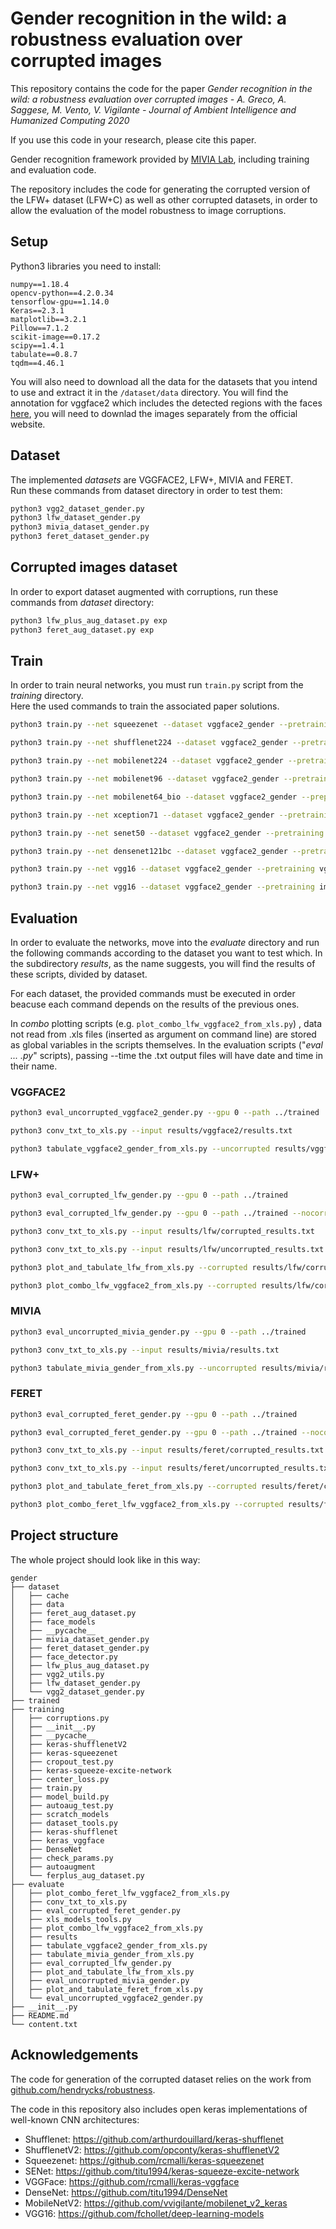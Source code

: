 # Gender recognition in the wild: a robustness evaluation over corrupted images

This repository contains the code for the paper *Gender recognition in the wild: a robustness evaluation over corrupted images - A. Greco, A. Saggese, M. Vento, V. Vigilante - Journal of Ambient Intelligence and Humanized Computing 2020*

If you use this code in your research, please cite this paper.


Gender recognition framework provided by [MIVIA Lab](https://mivia.unisa.it), including training and evaluation code.

The repository includes the code for generating the corrupted version of the LFW+ dataset (LFW+C) as well as other corrupted datasets, in order to allow the evaluation of the model robustness to image corruptions.




## Setup

Python3 libraries you need to install:

```
numpy==1.18.4
opencv-python==4.2.0.34
tensorflow-gpu==1.14.0
Keras==2.3.1
matplotlib==3.2.1
Pillow==7.1.2
scikit-image==0.17.2
scipy==1.4.1
tabulate==0.8.7
tqdm==4.46.1
```

You will also need to download all the data for the datasets that you intend to use and extract it in the `/dataset/data` directory.
You will find the annotation for vggface2 which includes the detected regions with the faces [here](https://github.com/MiviaLab/GenderRecognitionFramework/releases/tag/0), you will need to downlad the images separately from the official website.

## Dataset
The implemented _datasets_ are VGGFACE2, LFW+, MIVIA and FERET. <br>
Run these commands from dataset directory in order to test them:

```bash
python3 vgg2_dataset_gender.py
python3 lfw_dataset_gender.py
python3 mivia_dataset_gender.py
python3 feret_dataset_gender.py
```

## Corrupted images dataset

In order to export dataset augmented with corruptions, run these commands from _dataset_ directory:

```bash
python3 lfw_plus_aug_dataset.py exp
python3 feret_aug_dataset.py exp
```

## Train
In order to train neural networks, you must run <code>train.py</code> script from the _training_ directory.<br>
Here the used commands to train the associated paper solutions.

```bash
python3 train.py --net squeezenet --dataset vggface2_gender --pretraining imagenet --preprocessing vggface2 --augmentation default --batch 128 --lr 0.005:0.2:20 --sel_gpu 0 --training-epochs 70 --weight_decay 0.005 --momentum
```
```bash
python3 train.py --net shufflenet224 --dataset vggface2_gender --pretraining imagenet --preprocessing vggface2 --augmentation default --batch 128 --lr 0.005:0.2:20 --sel_gpu 0 --training-epochs 70 --weight_decay 0.005 --momentum
```
```bash
python3 train.py --net mobilenet224 --dataset vggface2_gender --pretraining imagenet --preprocessing vggface2 --augmentation default --batch 128 --lr 0.005:0.2:20 --sel_gpu 0 --training-epochs 70 --weight_decay 0.005 --momentum
```
```bash
python3 train.py --net mobilenet96 --dataset vggface2_gender --pretraining imagenet --preprocessing vggface2 --augmentation default --batch 128 --lr 0.005:0.2:20  --sel_gpu 0 --training-epochs 70 --weight_decay 0.005 --momentum
```
```bash
python3 train.py --net mobilenet64_bio --dataset vggface2_gender --preprocessing vggface2 --augmentation default --batch 128 --lr 0.005:0.2:20 --sel_gpu 0 --training-epochs 70 --weight_decay 0.005 --momentum
```
```bash
python3 train.py --net xception71 --dataset vggface2_gender --pretraining imagenet --preprocessing vggface2 --augmentation default --batch 128 --lr 0.005:0.2:20 --sel_gpu 0 --training-epochs 70 --weight_decay 0.005 --momentum
```
```bash
python3 train.py --net senet50 --dataset vggface2_gender --pretraining imagenet --preprocessing vggface2 --augmentation default --batch 128 --lr 0.005:0.2:20 --sel_gpu 0 --training-epochs 70 --weight_decay 0.005 --momentum
```
```bash
python3 train.py --net densenet121bc --dataset vggface2_gender --pretraining imagenet --preprocessing vggface2 --augmentation default --batch 128 --lr 0.005:0.2:20 --sel_gpu 0 --training-epochs 70 --weight_decay 0.005 --momentum
```
```bash
python3 train.py --net vgg16 --dataset vggface2_gender --pretraining vggface2 --preprocessing vggface2 --augmentation default --batch 128 --lr 0.005:0.2:20 --sel_gpu 0 --training-epochs 70 --weight_decay 0.005 --momentum
```
```bash
python3 train.py --net vgg16 --dataset vggface2_gender --pretraining imagenet --preprocessing vggface2 --augmentation default --batch 128 --lr 0.005:0.2:20 --sel_gpu 0,1,2 --ngpus 3 --training-epochs 70 --weight_decay 0.005 --momentum
```

## Evaluation
In order to evaluate the networks, move into the _evaluate_ directory and run the following commands according to the dataset you want to test which. In the subdirectory _results_, as the name suggests, you will find the results of these scripts, divided by dataset.

For each dataset, the provided commands must be executed in order beacuse each command depends on the results of the previous ones.

In _combo_ plotting scripts (e.g. <code>plot_combo_lfw_vggface2_from_xls.py</code>) , data not read from .xls files (inserted as argument on command line) are stored as global variables in the scripts themselves.
In the evaluation scripts ("_eval ... .py_" scripts), passing --time the .txt output files will have date and time in their name.

### VGGFACE2

```bash
python3 eval_uncorrupted_vggface2_gender.py --gpu 0 --path ../trained
```
```bash
python3 conv_txt_to_xls.py --input results/vggface2/results.txt
```
```bash
python3 tabulate_vggface2_gender_from_xls.py --uncorrupted results/vggface2/results.xls
```

### LFW+
```bash
python3 eval_corrupted_lfw_gender.py --gpu 0 --path ../trained
```
```bash
python3 eval_corrupted_lfw_gender.py --gpu 0 --path ../trained --nocorruption
```
```bash
python3 conv_txt_to_xls.py --input results/lfw/corrupted_results.txt
```
```bash
python3 conv_txt_to_xls.py --input results/lfw/uncorrupted_results.txt
```
```bash
python3 plot_and_tabulate_lfw_from_xls.py --corrupted results/lfw/corrupted_results.xls --uncorrupted results/lfw/uncorrupted_results.xls
```
```bash
python3 plot_combo_lfw_vggface2_from_xls.py --corrupted results/lfw/corrupted_results.xls --uncorrupted results/lfw/uncorrupted_results.xls
```

### MIVIA
```bash
python3 eval_uncorrupted_mivia_gender.py --gpu 0 --path ../trained
```
```bash
python3 conv_txt_to_xls.py --input results/mivia/results.txt 
```
```bash
python3 tabulate_mivia_gender_from_xls.py --uncorrupted results/mivia/results.xls
```


### FERET
```bash
python3 eval_corrupted_feret_gender.py --gpu 0 --path ../trained
```
```bash
python3 eval_corrupted_feret_gender.py --gpu 0 --path ../trained --nocorruption
```
```bash
python3 conv_txt_to_xls.py --input results/feret/corrupted_results.txt
```
```bash
python3 conv_txt_to_xls.py --input results/feret/uncorrupted_results.txt
```
```bash
python3 plot_and_tabulate_feret_from_xls.py --corrupted results/feret/corrupted_results.xls --uncorrupted results/feret/uncorrupted_results.xls
```
```bash
python3 plot_combo_feret_lfw_vggface2_from_xls.py --corrupted results/feret/corrupted_results.xls --uncorrupted results/feret/uncorrupted_results.xls
```

## Project structure
The whole project should look like in this way:

```
gender
├── dataset
│   ├── cache
│   ├── data
│   ├── feret_aug_dataset.py
│   ├── face_models
│   ├── __pycache__
│   ├── mivia_dataset_gender.py
│   ├── feret_dataset_gender.py
│   ├── face_detector.py
│   ├── lfw_plus_aug_dataset.py
│   ├── vgg2_utils.py
│   ├── lfw_dataset_gender.py
│   └── vgg2_dataset_gender.py
├── trained
├── training
│   ├── corruptions.py
│   ├── __init__.py
│   ├── __pycache__
│   ├── keras-shufflenetV2
│   ├── keras-squeezenet
│   ├── cropout_test.py
│   ├── keras-squeeze-excite-network
│   ├── center_loss.py
│   ├── train.py
│   ├── model_build.py
│   ├── autoaug_test.py
│   ├── scratch_models
│   ├── dataset_tools.py
│   ├── keras-shufflenet
│   ├── keras_vggface
│   ├── DenseNet
│   ├── check_params.py
│   ├── autoaugment
│   └── ferplus_aug_dataset.py
├── evaluate
│   ├── plot_combo_feret_lfw_vggface2_from_xls.py
│   ├── conv_txt_to_xls.py
│   ├── eval_corrupted_feret_gender.py
│   ├── xls_models_tools.py
│   ├── plot_combo_lfw_vggface2_from_xls.py
│   ├── results
│   ├── tabulate_vggface2_gender_from_xls.py
│   ├── tabulate_mivia_gender_from_xls.py
│   ├── eval_corrupted_lfw_gender.py
│   ├── plot_and_tabulate_lfw_from_xls.py
│   ├── eval_uncorrupted_mivia_gender.py
│   ├── plot_and_tabulate_feret_from_xls.py
│   └── eval_uncorrupted_vggface2_gender.py
├── __init__.py
├── README.md
└── content.txt
```

## Acknowledgements
The code for generation of the corrupted dataset relies on the work from [github.com/hendrycks/robustness](github.com/hendrycks/robustness).

The code in this repository also includes open keras implementations of well-known CNN architectures:
* Shufflenet: https://github.com/arthurdouillard/keras-shufflenet
* ShufflenetV2: https://github.com/opconty/keras-shufflenetV2
* Squeezenet: https://github.com/rcmalli/keras-squeezenet
* SENet: https://github.com/titu1994/keras-squeeze-excite-network
* VGGFace: https://github.com/rcmalli/keras-vggface
* DenseNet: https://github.com/titu1994/DenseNet
* MobileNetV2: https://github.com/vvigilante/mobilenet_v2_keras
* VGG16: https://github.com/fchollet/deep-learning-models



